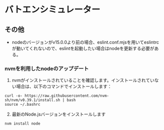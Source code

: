 # バトエンシミュレーター




## その他

- nodeのバージョンがv15.0.0より前の場合、eslint.conf.mjsを用いてeslintrcが動いてくれないので、eslintを起動したい場合はnodeを更新する必要がある。

### nvmを利用したnodeのアップデート

1. nvmがインストールされていることを確認します。インストールされていない場合は、以下のコマンドでインストールします：

```
curl -o- https://raw.githubusercontent.com/nvm-sh/nvm/v0.39.1/install.sh | bash
source ~/.bashrc
```

2. 最新のNode.jsバージョンをインストールします

```
nvm install node
```